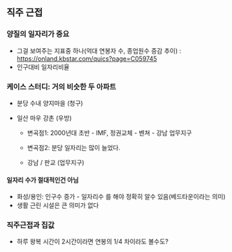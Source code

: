 ## 직주 근접
### 양질의 일자리가 중요
* 그걸 보여주는 지표중 하나(억대 연봉자 수, 종업원수 증감 추이) : https://onland.kbstar.com/quics?page=C059745
* 인구대비 일자리비율

### 케이스 스터디: 거의 비슷한 두 아파트 
* 분당 수내 양지마을 (청구)
* 일산 마우 강촌 (우방)

  * 변곡점1: 2000년대 초반 - IMF, 정권교체 - 벤쳐 - 강남 업무지구
  * 변곡점2: 분당 일자리는 많이 늘었다. 
  
  * 강남 / 판교 (업무지구)
   
#### 일자리 수가 절대적인건 아님
* 화성/용인: 인구수 증가 - 일자리수 를 해야 정확히 알수 있음(베드타운이라는 의미)
* 생활 근린 시설은 큰 의미가 없다

### 직주근접과 집값
* 하루 왕복 시간이 2시간이라면 연봉의 1/4 차이라도 볼수도?



